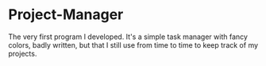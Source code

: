 # Project-Manager

The very first program I developed. It's a simple task manager with fancy colors, badly written, but that I still use from time to time to keep track of my projects. 